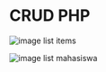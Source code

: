 # CRUD PHP 

![image list items](https://github.com/mzuhairhamzah/CRUD_nativePhp/assets/139297268/f9bb783e-a7e1-4420-8e09-c5381f87ce55)

![image list mahasiswa](https://github.com/mzuhairhamzah/CRUD_nativePhp/assets/139297268/4ac1176f-3756-46ff-8eb1-7448f60e91f8)
